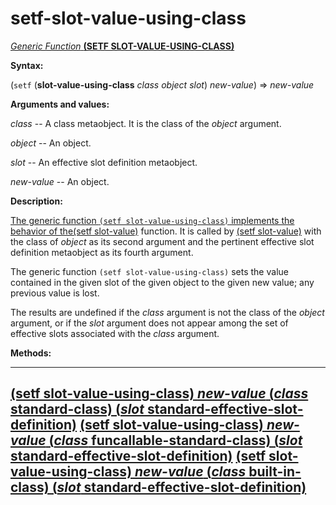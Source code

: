 setf-slot-value-using-class
===========================

[*Generic Function* **(SETF SLOT-VALUE-USING-CLASS)**]()

**Syntax:**

(`setf` (**slot-value-using-class** *class* *object* *slot*) *new-value*) => *new-value*

**Arguments and values:**

*class* -- A class metaobject. It is the class of the *object* argument.

*object* -- An object.

*slot* -- An effective slot definition metaobject.

*new-value* -- An object.

**Description:**

[The generic function `(setf slot-value-using-class)` implements the behavior of the]()[(setf slot-value)](http://www.lispworks.com/documentation/HyperSpec/Body/f_slt_va.htm#slot-value) function. It is called by [(setf slot-value)](http://www.lispworks.com/documentation/HyperSpec/Body/f_slt_va.htm#slot-value) with the class of *object* as its second argument and the pertinent effective slot definition metaobject as its fourth argument.

The generic function `(setf slot-value-using-class)` sets the value contained in the given slot of the given object to the given new value; any previous value is lost.

The results are undefined if the *class* argument is not the class of the *object* argument, or if the *slot* argument does not appear among the set of effective slots associated with the *class* argument.

**Methods:**

  --------------------------------------------------------------------------------------------------------------------------------------------------------------------------------------------------------------------------------
  [**(setf slot-value-using-class)** *new-value* (*class* standard-class) (*slot* standard-effective-slot-definition)](setf-slot-value-using-class-standard-class-standard-effective-slot-definition.md)
  [**(setf slot-value-using-class)** *new-value* (*class* funcallable-standard-class) (*slot* standard-effective-slot-definition)](setf-slot-value-using-class-funcallable-standard-class-standard-effective-slot-definition.md)
  [**(setf slot-value-using-class)** *new-value* (*class* built-in-class) (*slot* standard-effective-slot-definition)](setf-slot-value-using-class-built-in-class.md)
  --------------------------------------------------------------------------------------------------------------------------------------------------------------------------------------------------------------------------------



